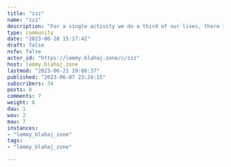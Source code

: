 ```yaml
---
title: "zzz" 
name: "zzz"
description: "For a single activity we do a third of our lives, there isn't much discussion or culture about sleeping (or the act of dreaming). This is a community of people who want to discuss, make memes about, or just broadcast anything about sleeping; either personally or generally.Rules1.  Don't be a bigot or mean2. No spam"
type: community
date: "2023-06-28 15:17:42"
draft: false
nsfw: false
actor_id: "https://lemmy.blahaj.zone/c/zzz"
host: lemmy.blahaj.zone
lastmod: "2023-06-21 19:06:37"
published: "2023-06-07 23:24:15"
subscribers: 34
posts: 8
comments: 7
weight: 8
dau: 1
wau: 2
mau: 7
instances:
- "lemmy_blahaj_zone"
tags: 
- "lemmy_blahaj_zone"

---
```

